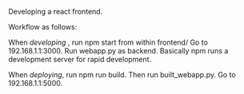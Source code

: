 Developing a react frontend.

Workflow as follows:

When _developing_ , run npm start from within frontend/ 
Go to 192.168.1.1:3000.
Run webapp.py as backend.
Basically npm runs a development server for rapid development.

When _deploying_, run npm run build.
Then run built_webapp.py.
Go to 192.168.1.1:5000.
